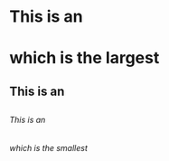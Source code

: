 # This is an <h1> which is the largest

## This is an <h2> 

###### This is an <h6>  which is the smallest
